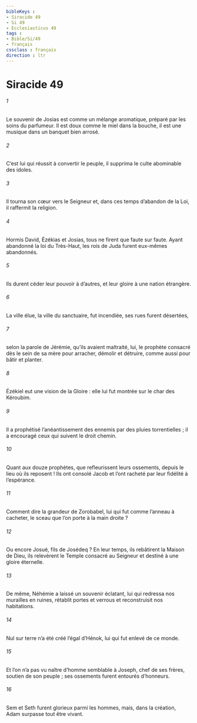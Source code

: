 ```yaml
---
bibleKeys : 
- Siracide 49
- Si 49
- Ecclesiasticus 49
tags : 
- Bible/Si/49
- français
cssclass : français
direction : ltr
---
```


# Siracide 49

###### 1
Le souvenir de Josias est comme un mélange aromatique,
préparé par les soins du parfumeur.
Il est doux comme le miel dans la bouche,
il est une musique dans un banquet bien arrosé.
###### 2
C’est lui qui réussit à convertir le peuple,
il supprima le culte abominable des idoles.
###### 3
Il tourna son cœur vers le Seigneur
et, dans ces temps d’abandon de la Loi, il raffermit la religion.
###### 4
Hormis David, Ézékias et Josias,
tous ne firent que faute sur faute.
Ayant abandonné la loi du Très-Haut,
les rois de Juda furent eux-mêmes abandonnés.
###### 5
Ils durent céder leur pouvoir à d’autres,
et leur gloire à une nation étrangère.
###### 6
La ville élue, la ville du sanctuaire, fut incendiée,
ses rues furent désertées,
###### 7
selon la parole de Jérémie, qu’ils avaient maltraité,
lui, le prophète consacré dès le sein de sa mère
pour arracher, démolir et détruire,
comme aussi pour bâtir et planter.
###### 8
Ézékiel eut une vision de la Gloire :
elle lui fut montrée sur le char des Kéroubim.
###### 9
Il a prophétisé l’anéantissement des ennemis par des pluies torrentielles ;
il a encouragé ceux qui suivent le droit chemin.
###### 10
Quant aux douze prophètes,
que refleurissent leurs ossements, depuis le lieu où ils reposent !
Ils ont consolé Jacob
et l’ont racheté par leur fidélité à l’espérance.
###### 11
Comment dire la grandeur de Zorobabel,
lui qui fut comme l’anneau à cacheter,
le sceau que l’on porte à la main droite ?
###### 12
Ou encore Josué, fils de Josédeq ?
En leur temps, ils rebâtirent la Maison de Dieu,
ils relevèrent le Temple consacré au Seigneur
et destiné à une gloire éternelle.
###### 13
De même, Néhémie a laissé un souvenir éclatant,
lui qui redressa nos murailles en ruines,
rétablit portes et verrous
et reconstruisit nos habitations.
###### 14
Nul sur terre n’a été créé l’égal d’Hénok,
lui qui fut enlevé de ce monde.
###### 15
Et l’on n’a pas vu naître d’homme semblable à Joseph,
chef de ses frères, soutien de son peuple ;
ses ossements furent entourés d’honneurs.
###### 16
Sem et Seth furent glorieux parmi les hommes,
mais, dans la création, Adam surpasse tout être vivant.
